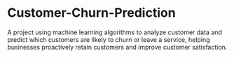 # Customer-Churn-Prediction
 A project using machine learning algorithms to analyze customer data and predict which customers are likely to churn or leave a service, helping businesses proactively retain customers and improve customer satisfaction.
